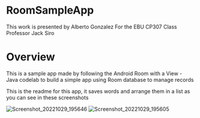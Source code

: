 # RoomSampleApp

This work is presented by Alberto Gonzalez
For the EBU CP307 Class
Professor Jack Siro

# Overview
This is a sample app made by following the Android Room with a View - Java codelab to build a simple app using Room database to manage records

This is the readme for this app, it saves words and arrange them in a list as you can see in these screenshots


![Screenshot_20221029_195646](https://user-images.githubusercontent.com/72779987/198858491-c75706b2-0da5-475a-9f08-2babdca194ae.png)
![Screenshot_20221029_195605](https://user-images.githubusercontent.com/72779987/198858495-e8b17ab4-740e-4305-961b-7274ee9f447d.png)
